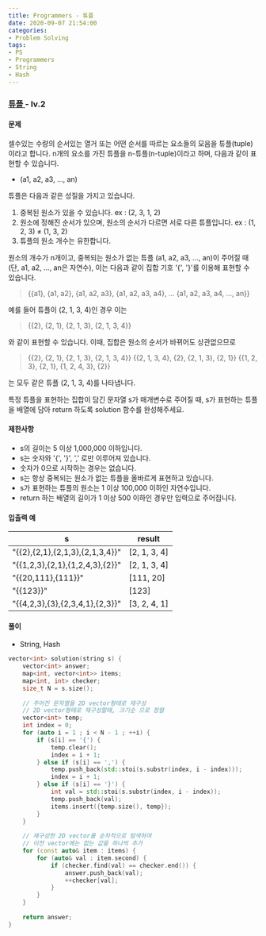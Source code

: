 ```yaml
---
title: Programmers - 튜플
date: 2020-09-07 21:54:00
categories:
- Problem Solving
tags:
- PS
- Programmers
- String
- Hash
---
```


### [ 튜플 ](https://programmers.co.kr/learn/courses/30/lessons/64065) - lv.2

#### 문제

셀수있는 수량의 순서있는 열거 또는 어떤 순서를 따르는 요소들의 모음을 튜플(tuple)이라고 합니다. n개의 요소를 가진 튜플을 n-튜플(n-tuple)이라고 하며, 다음과 같이 표현할 수 있습니다.

- (a1, a2, a3, ..., an)

튜플은 다음과 같은 성질을 가지고 있습니다.

1. 중복된 원소가 있을 수 있습니다. ex : (2, 3, 1, 2)
2. 원소에 정해진 순서가 있으며, 원소의 순서가 다르면 서로 다른 튜플입니다. ex : (1, 2, 3) ≠ (1, 3, 2)
3. 튜플의 원소 개수는 유한합니다.

원소의 개수가 n개이고, 중복되는 원소가 없는 튜플 (a1, a2, a3, ..., an)이 주어질 때(단, a1, a2, ..., an은 자연수), 이는 다음과 같이 집합 기호 '{', '}'를 이용해 표현할 수 있습니다.

> {{a1}, {a1, a2}, {a1, a2, a3}, {a1, a2, a3, a4}, ... {a1, a2, a3, a4, ..., an}}

예를 들어 튜플이 (2, 1, 3, 4)인 경우 이는

> {{2}, {2, 1}, {2, 1, 3}, {2, 1, 3, 4}}

와 같이 표현할 수 있습니다. 이때, 집합은 원소의 순서가 바뀌어도 상관없으므로

> {{2}, {2, 1}, {2, 1, 3}, {2, 1, 3, 4}}
> {{2, 1, 3, 4}, {2}, {2, 1, 3}, {2, 1}}
> {{1, 2, 3}, {2, 1}, {1, 2, 4, 3}, {2}}

는 모두 같은 튜플 (2, 1, 3, 4)를 나타냅니다.

특정 튜플을 표현하는 집합이 담긴 문자열 s가 매개변수로 주어질 때, s가 표현하는 튜플을 배열에 담아 return 하도록 solution 함수를 완성해주세요.

#### 제한사항

- s의 길이는 5 이상 1,000,000 이하입니다.
- s는 숫자와 '{', '}', ',' 로만 이루어져 있습니다.
- 숫자가 0으로 시작하는 경우는 없습니다.
- s는 항상 중복되는 원소가 없는 튜플을 올바르게 표현하고 있습니다.
- s가 표현하는 튜플의 원소는 1 이상 100,000 이하인 자연수입니다.
- return 하는 배열의 길이가 1 이상 500 이하인 경우만 입력으로 주어집니다.


#### 입출력 예

| s | result |
| --- | --- |
| "{{2},{2,1},{2,1,3},{2,1,3,4}}" | [2, 1, 3, 4] |
| "{{1,2,3},{2,1},{1,2,4,3},{2}}" | [2, 1, 3, 4] |
| "{{20,111},{111}}" | [111, 20] |
| "{{123}}" | [123] |
| "{{4,2,3},{3},{2,3,4,1},{2,3}}" | [3, 2, 4, 1] |

#### 풀이
- String, Hash

```cpp
vector<int> solution(string s) {
    vector<int> answer;
    map<int, vector<int>> items;
    map<int, int> checker;
    size_t N = s.size();
    
    // 주어진 문자열을 2D vector형태로 재구성
    // 2D vector형태로 재구성할때, 크기순 으로 정렬
    vector<int> temp;
    int index = 0;
    for (auto i = 1 ; i < N - 1 ; ++i) {
        if (s[i] == '{') {
            temp.clear();
            index = i + 1;
        } else if (s[i] == ',') {
            temp.push_back(std::stoi(s.substr(index, i - index)));
            index = i + 1;
        } else if (s[i] == '}') {
            int val = std::stoi(s.substr(index, i - index));
            temp.push_back(val);    
            items.insert({temp.size(), temp});
        }
    }
    
    // 재구성한 2D vector를 순차적으로 탐색하여
    // 이전 vector에는 없는 값을 하나씩 추가 
    for (const auto& item : items) {
        for (auto& val : item.second) {            
            if (checker.find(val) == checker.end()) {
                answer.push_back(val);
                ++checker[val];
            }
        }
    }
    
    return answer;
}
```
